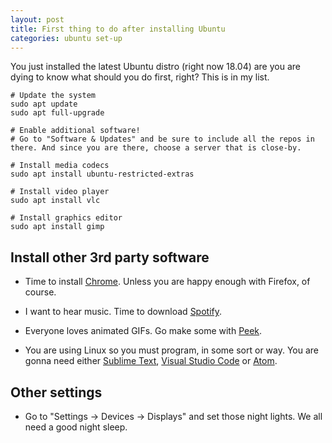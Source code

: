 ```yaml
---
layout: post
title: First thing to do after installing Ubuntu
categories: ubuntu set-up
---
```

You just installed the latest Ubuntu distro (right now 18.04) are you are dying to know what should you do first, right? This is in my list.


```
# Update the system
sudo apt update
sudo apt full-upgrade

# Enable additional software!
# Go to "Software & Updates" and be sure to include all the repos in there. And since you are there, choose a server that is close-by.

# Install media codecs
sudo apt install ubuntu-restricted-extras

# Install video player
sudo apt install vlc

# Install graphics editor
sudo apt install gimp

```

## Install other 3rd party software 

* Time to install [Chrome](https://www.google.com/chrome/). Unless you are happy enough with Firefox, of course.

* I want to hear music. Time to download [Spotify](https://www.spotify.com/de/download/linux/).

* Everyone loves animated GIFs. Go make some with [Peek](https://github.com/phw/peek).

* You are using Linux so you must program, in some sort or way. You are gonna need either [Sublime Text](https://www.sublimetext.com/docs/3/linux_repositories.html), [Visual Studio Code](https://code.visualstudio.com/download) or [Atom](https://flight-manual.atom.io/getting-started/sections/installing-atom/).

## Other settings
* Go to "Settings -> Devices -> Displays" and set those night lights. We all need a good night sleep.

